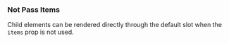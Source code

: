 ### Not Pass Items

Child elements can be rendered directly through the default slot when the `items` prop is not used.
